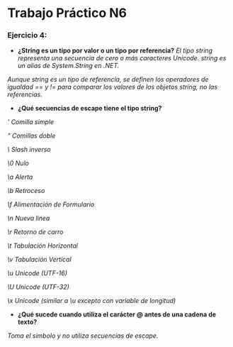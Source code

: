 # Trabajo Práctico N6
### Ejercicio 4:
* **¿String es un tipo por valor o un tipo por referencia?**
_El tipo string representa una secuencia de cero o más caracteres Unicode. string es un alias de System.String en .NET._

_Aunque string es un tipo de referencia, se definen los operadores de igualdad == y != para comparar los valores de los objetos string, no las referencias._

* **¿Qué secuencias de escape tiene el tipo string?**


_\'	Comilla simple_

_\"	Comillas doble_

_\\	Slash inverso_

_\0	Nulo_

_\a	Alerta_

_\b	Retroceso_

_\f	Alimentación de Formulario_

_\n	Nueva linea_

_\r	Retorno de carro_

_\t	Tabulación Horizontal_

_\v	Tabulación Vertical_

_\u	Unicode (UTF-16)_

_\U	Unicode (UTF-32)_

_\x	Unicode (similar a \u excepto con variable de longitud)_


* **¿Qué sucede cuando utiliza el carácter @ antes de una cadena de texto?**

_Toma el simbolo y no utiliza secuencias de escape._
